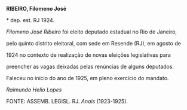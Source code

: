 **RIBEIRO, Filomeno José**



\* dep. est. RJ 1924.



*Filomeno José Ribeiro* foi eleito deputado estadual no Rio de Janeiro,

pelo quinto distrito eleitoral, com sede em Resende (RJ), em agosto de

1924 no contexto de realização de novas eleições legislativas para

preencher as vagas deixadas pelas renúncias de alguns deputados.



Faleceu no início do ano de 1925, em pleno exercício do mandato.



*Raimundo Helio Lopes*



FONTE: ASSEMB. LEGISL. RJ. *Anais* (1923-1925).

